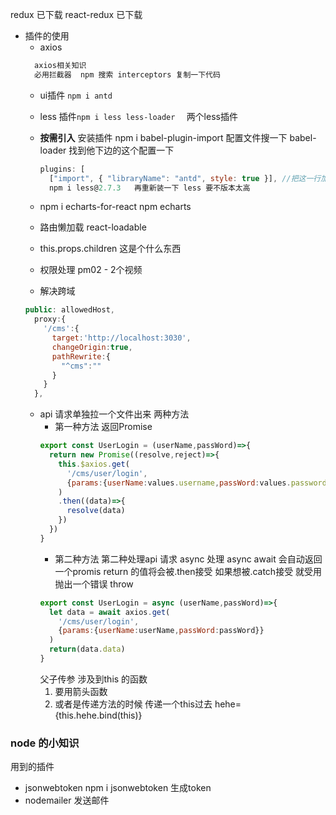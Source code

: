 redux 已下载
react-redux 已下载
- 插件的使用
  - axios 
  ```js
    axios相关知识
    必用拦截器  npm 搜索 interceptors 复制一下代码
  ```
  - ui插件 `npm i antd`
  - less 插件`npm i less less-loader  ` 两个less插件
  - **按需引入** 
    安装插件 npm i babel-plugin-import
    配置文件搜一下 babel-loader 找到他下边的这个配置一下
    ```js
    plugins: [
      ["import", { "libraryName": "antd", style: true }], //把这一行加上
      npm i less@2.7.3   再重新装一下 less 要不版本太高
    ```
  - npm i echarts-for-react npm echarts
  - 路由懒加载 react-loadable
  
  - this.props.children 这是个什么东西

  - 权限处理 pm02  - 2个视频
  - 解决跨域
  ```js
  public: allowedHost,
    proxy:{
      '/cms':{
        target:'http://localhost:3030',
        changeOrigin:true,
        pathRewrite:{
          "^cms":""
        }
      }
    },
  ```
  - api 请求单独拉一个文件出来
  两种方法
    + 第一种方法  返回Promise
    ```js
    export const UserLogin = (userName,passWord)=>{
      return new Promise((resolve,reject)=>{
        this.$axios.get(
          '/cms/user/login',
          {params:{userName:values.username,passWord:values.password}}
        )
        .then((data)=>{
          resolve(data)
        })
      })
    }
    ```
    + 第二种方法
     第二种处理api 请求 async 处理
     async await 会自动返回一个promis return 的值将会被.then接受
     如果想被.catch接受 就受用抛出一个错误  throw
    ```js
    export const UserLogin = async (userName,passWord)=>{
      let data = await axios.get(
        '/cms/user/login',
        {params:{userName:userName,passWord:passWord}}
      )
      return(data.data)
    }
    ```
    父子传参 涉及到this 的函数 
    1. 要用箭头函数
    2. 或者是传递方法的时候 传递一个this过去
      hehe={this.hehe.bind(this)}
### node 的小知识
  用到的插件
  - jsonwebtoken npm i jsonwebtoken  生成token
  - nodemailer 发送邮件
